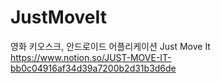 # JustMoveIt
영화 키오스크, 안드로이드 어플리케이션 Just Move It
https://www.notion.so/JUST-MOVE-IT-bb0c04916af34d39a7200b2d31b3d6de
